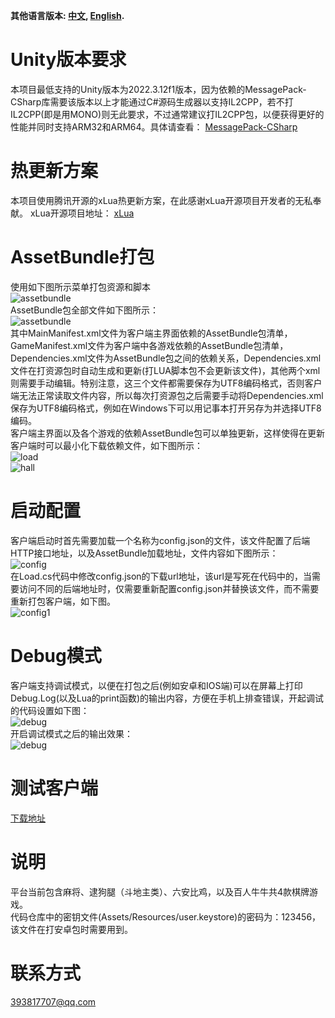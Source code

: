 **其他语言版本: [中文](README.MD), [English](README_EN.MD).**

# Unity版本要求
本项目最低支持的Unity版本为2022.3.12f1版本，因为依赖的MessagePack-CSharp库需要该版本以上才能通过C#源码生成器以支持IL2CPP，若不打IL2CPP(即是用MONO)则无此要求，不过通常建议打IL2CPP包，以便获得更好的性能并同时支持ARM32和ARM64。具体请查看：
[MessagePack-CSharp](https://github.com/MessagePack-CSharp/MessagePack-CSharp#unity-support)

# 热更新方案
本项目使用腾讯开源的xLua热更新方案，在此感谢xLua开源项目开发者的无私奉献。
xLua开源项目地址：
[xLua](https://github.com/Tencent/xLua)

# AssetBundle打包
使用如下图所示菜单打包资源和脚本\
![assetbundle](https://gitee.com/friedrich-hegel/data/raw/master/ab.png)\
AssetBundle包全部文件如下图所示：\
![assetbundle](https://gitee.com/friedrich-hegel/data/raw/master/ab-list.png)\
其中MainManifest.xml文件为客户端主界面依赖的AssetBundle包清单，GameManifest.xml文件为客户端中各游戏依赖的AssetBundle包清单，Dependencies.xml文件为AssetBundle包之间的依赖关系，Dependencies.xml文件在打资源包时自动生成和更新(打LUA脚本包不会更新该文件)，其他两个xml则需要手动编辑。特别注意，这三个文件都需要保存为UTF8编码格式，否则客户端无法正常读取文件内容，所以每次打资源包之后需要手动将Dependencies.xml保存为UTF8编码格式，例如在Windows下可以用记事本打开另存为并选择UTF8编码。\
客户端主界面以及各个游戏的依赖AssetBundle包可以单独更新，这样使得在更新客户端时可以最小化下载依赖文件，如下图所示：\
![load](https://gitee.com/friedrich-hegel/data/raw/master/load.png)\
![hall](https://gitee.com/friedrich-hegel/data/raw/master/hall.png)

# 启动配置
客户端启动时首先需要加载一个名称为config.json的文件，该文件配置了后端HTTP接口地址，以及AssetBundle加载地址，文件内容如下图所示：\
![config](https://gitee.com/friedrich-hegel/data/raw/master/config.png)\
在Load.cs代码中修改config.json的下载url地址，该url是写死在代码中的，当需要访问不同的后端地址时，仅需要重新配置config.json并替换该文件，而不需要重新打包客户端，如下图。\
![config1](https://gitee.com/friedrich-hegel/data/raw/master/config1.png)

# Debug模式
客户端支持调试模式，以便在打包之后(例如安卓和IOS端)可以在屏幕上打印Debug.Log(以及Lua的print函数)的输出内容，方便在手机上排查错误，开起调试的代码设置如下图：\
![debug](https://gitee.com/friedrich-hegel/data/raw/master/debug.png)\
开启调试模式之后的输出效果：\
![debug](https://gitee.com/friedrich-hegel/data/raw/master/debug1.png)

# 测试客户端
[下载地址](http://106.13.15.226:8896/download)

# 说明
平台当前包含麻将、逮狗腿（斗地主类）、六安比鸡，以及百人牛牛共4款棋牌游戏。\
代码仓库中的密钥文件(Assets/Resources/user.keystore)的密码为：123456，该文件在打安卓包时需要用到。

# 联系方式
393817707@qq.com